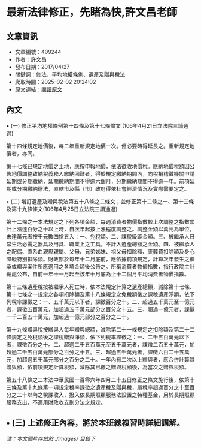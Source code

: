 # 最新法律修正，先睹為快,許文昌老師

## 文章資訊
- 文章編號：409244
- 作者：許文昌
- 發布日期：2017/04/27
- 關鍵詞：修法、平均地權條例、遺產及贈與稅法
- 爬取時間：2025-02-02 20:24:02
- 原文連結：[閱讀原文](https://real-estate.get.com.tw/Columns/detail.aspx?no=409244)

## 內文
• (一) 修正平均地權條例第十四條及第十七條條文 (106年4月21日立法院三讀通過)

第十四條規定地價後，每二年重新規定地價一次。但必要時得延長之。重新規定地價者，亦同。

第十七條已規定地價之土地，應按申報地價，依法徵收地價稅。應納地價稅額因公告地價調整致納稅義務人繳納困難者，得於規定繳納期間內，向稅捐稽徵機關申請延期或分期繳納，延期繳納期間不得逾六個月，分期繳納期間不得逾一年。前項延期或分期繳納辦法，直轄市及縣（市）政府得依社會經濟情況及實際需要定之。

• (二) 增訂遺產及贈與稅法第五十八條之二條文；並修正第十二條之一、第十三條及第十九條條文(106年4月25日立法院三讀通過)

第十二條之一本法規定之下列各項金額，每遇消費者物價指數較上次調整之指數累計上漲達百分之十以上時，自次年起按上漲程度調整之。調整金額以萬元為單位，未達萬元者按千元數四捨五入：一、免稅額。二、課稅級距金額。三、被繼承人日常生活必需之器具及用具、職業上之工具，不計入遺產總額之金額。四、被繼承人之配偶、直系血親卑親屬、父母、兄弟姊妹、祖父母扣除額、喪葬費扣除額及身心障礙特別扣除額。財政部於每年十二月底前，應依據前項規定，計算次年發生之繼承或贈與案件所應適用之各項金額後公告之。所稱消費者物價指數，指行政院主計總處公布，自前一年十一月起至該年十月底為止十二個月平均消費者物價指數。

第十三條遺產稅按被繼承人死亡時，依本法規定計算之遺產總額，減除第十七條、第十七條之一規定之各項扣除額及第十八條規定之免稅額後之課稅遺產淨額，依下列稅率課徵之：一、五千萬元以下者，課徵百分之十。二、超過五千萬元至一億元者，課徵五百萬元，加超過五千萬元部分之百分之十五。三、超過一億元者，課徵一千二百五十萬元，加超過一億元部分之百分之二十。

第十九條贈與稅按贈與人每年贈與總額，減除第二十一條規定之扣除額及第二十二條規定之免稅額後之課稅贈與淨額，依下列稅率課徵之：一、二千五百萬元以下者，課徵百分之十。二、超過二千五百萬元至五千萬元者，課徵二百五十萬元，加超過二千五百萬元部分之百分之十五。三、超過五千萬元者，課徵六百二十五萬元，加超過五千萬元部分之百分之二十。一年內有二次以上贈與者，應合併計算其贈與額，依前項規定計算稅額，減除其已繳之贈與稅額後，為當次之贈與稅額。

第五十八條之二本法中華民國一百零六年四月二十五日修正之條文施行後，依第十三條及第十九條第一項規定稅率課徵之遺產稅及贈與稅，屬稅率超過百分之十至百分之二十以內之稅課收入，撥入依長期照顧服務法設置之特種基金，用於長期照顧服務支出，不適用財政收支劃分法之規定。

• (三) 上述修正內容，將於本班總複習時詳細講解。
---
*注：本文圖片存放於 ./images/ 目錄下*

